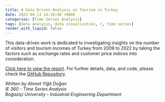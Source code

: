 ```yaml
---
title: A Data Driven Analysis on Tourism in Turkey
date: 2022-04-13 14:10:00 +0800
categories: [Time Series Analysis]
tags: [data analysis, data visualization, r, time series]
render_with_liquid: false
---
```


This data-driven work is dedicated to investigating insights on the number of visitors and tourism incomes of Turkey from 2009 to 2022 by taking the factors such as exchange rates and customer price indices into consideration.

[Click here to view the report](https://bu-ie-360.github.io/spring22-ayigitdogan/A_Data_Driven_Analysis_on_Tourism_in_Turkey.html). For further details, data, and code, please check the [GitHub Repository](https://github.com/ayigitdogan/A-Data-Driven-Analysis-on-Tourism-in-Turkey).

*Written by Ahmet Yiğit Doğan*  
*IE 360 - Time Series Analysis*  
*Boğaziçi University - Industrial Engineering Department*
